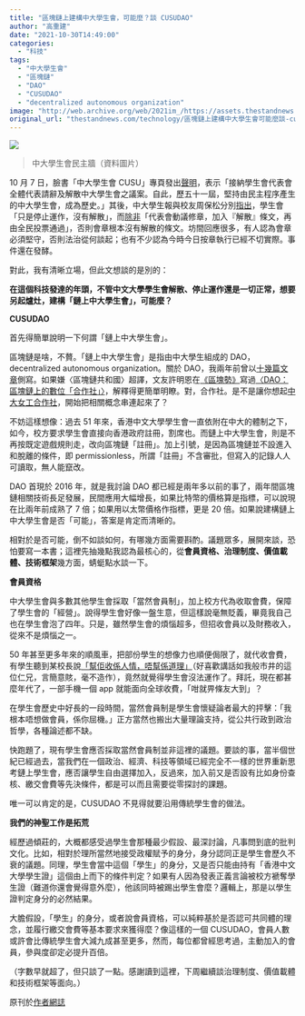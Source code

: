 ```yaml
---
title: "區塊鏈上建構中大學生會，可能麼？談 CUSUDAO"
author: "高重建"
date: "2021-10-30T14:49:00"
categories:
  - "科技"
tags:
  - "中大學生會"
  - "區塊鏈"
  - "DAO"
  - "CUSUDAO"
  - "decentralized autonomous organization"
image: "http://web.archive.org/web/2021im_/https://assets.thestandnews.com/media/photos/9123547347561374512374871235453.jpg"
original_url: "thestandnews.com/technology/區塊鏈上建構中大學生會可能麼談-cusudao"
---
```

![](http://web.archive.org/web/2021im_/https://assets.thestandnews.com/media/photos/9123547347561374512374871235453.jpg)
> 中大學生會民主牆（資料圖片）

10 月 7 日，臉書「中大學生會 CUSU」專頁發出[聲明](http://web.archive.org/web/20211103103701/https://www.facebook.com/CUHK.SU/posts/4661717883890584)，表示「接納學生會代表會全體代表請辭及解散中大學生會之議案。自此，歷五十一屆，堅持由民主程序產生的中大學生會，成為歷史。」其後，中大學生報與校友周保松分別[指出](http://web.archive.org/web/20211103103701/https://www.facebook.com/cuspcusp/posts/4476095275784515)，學生會「只是停止運作，沒有解散」，而[除非](http://web.archive.org/web/20211103103701/https://www.facebook.com/pc.chow.3/posts/10158460714697849)「代表會動議修章，加入『解散』條文，再由全民投票通過」，否則會章根本沒有解散的條文。坊間回應很多，有人認為會章必須堅守，否則法治從何談起；也有不少認為今時今日按章執行已經不切實際。事件還在發酵。

對此，我有清晰立場，但此文想談的是別的：

**在這個科技發達的年頭，不管中文大學學生會解散、停止運作還是一切正常，想要另起爐灶，建構「鏈上中大學生會」，可能麼？**

**CUSUDAO**

首先得簡單說明一下何謂「鏈上中大學生會」。

區塊鏈是啥，不贅。「鏈上中大學生會」是指由中大學生組成的 DAO，decentralized autonomous organization。關於 DAO，我兩年前曾以[十幾篇文章](../../technology/%E5%8D%80%E5%A1%8A%E9%8F%88%E5%85%B1%E5%92%8C%E5%9C%8B")側寫。如果嫌〈區塊鏈共和國〉超譯，文友許明恩在[《區塊勢》](http://web.archive.org/web/20211103103701/https://blocktrend.substack.com/)寫過[〈DAO：區塊鏈上的數位「合作社」〉](http://web.archive.org/web/20211103103701/https://blocktrend.substack.com/p/373)，解釋得更簡單明瞭。對，合作社。是不是讓你想起[中大女工合作社](http://web.archive.org/web/20211103103701/https://rightplus.org/2019/07/19/cooperative/)，開始把相關概念串連起來了？

不妨這樣想像：過去 51 年來，香港中文大學學生會一直依附在中大的體制之下，如今，校方要求學生會直接向香港政府註冊，割席也。而鏈上中大學生會，則是不再按既定遊戲規則走，改向區塊鏈「註冊」。加上引號，是因為區塊鏈並不設進入和脫離的條件，即 permissionless，所謂「註冊」不含審批，但寫入的記錄人人可讀取，無人能竄改。

DAO 首現於 2016 年，就是我討論 DAO 都已經是兩年多以前的事了，兩年間區塊鏈相關技術長足發展，民間應用大幅增長，如果比特幣的價格算是指標，可以說現在比兩年前成熟了 7 倍；如果用以太幣價格作指標，更是 20 倍。如果說建構鏈上中大學生會是否「可能」，答案是肯定而清晰的。

相對於是否可能，倒不如談如何，有哪幾方面需要斟酌。議題眾多，展開來談，恐怕要寫一本書；這裡先抽幾點我認為最核心的，從**會員資格、治理制度、價值載體、技術框架**幾方面，蜻蜓點水談一下。

**會員資格**

中大學生會與多數其他學生會採取「當然會員制」，加上校方代為收取會費，保障了學生會的「經營」。說得學生會好像一盤生意，但這樣說毫無貶義，畢竟我自己也在學生會泡了四年。只是，雖然學生會的煩惱超多，但招收會員以及財務收入，從來不是煩惱之一。

50 年甚至更多年來的順風車，把部份學生的想像力也順便侷限了，就代收會費，有學生聽到某校長說[「幫佢收係人情，唔幫係道理」](http://web.archive.org/web/20211103103701/https://www.inmediahk.net/node/%E6%94%BF%E7%B6%93/%E6%B5%B8%E5%A4%A7%E4%BB%8A%E5%B9%B4%E5%81%9C%E6%94%B6%E5%AD%B8%E7%94%9F%E6%9C%83%E6%9C%83%E8%B2%BB-%E6%A0%A1%E9%95%B7%E8%A1%9E%E7%82%B3%E6%B1%9F%EF%BC%9A%E5%B9%AB%E4%BD%A2%E6%94%B6%E4%BF%82%E4%BA%BA%E6%83%85%EF%BC%8C%E5%94%94%E5%B9%AB%E4%BF%82%E9%81%93%E7%90%86)（好喜歡講話如我般市井的這位仁兄，言簡意賅，毫不造作），竟然就覺得學生會沒法運作了。拜託，現在都甚麼年代了，一部手機一個 app 就能面向全球收費，「咁就畀條友大到」？

在學生會歷史中好長的一段時間，當然會員制是學生會懷疑論者最大的抨擊：「我根本唔想做會員，係你屈機。」正方當然也搬出大量理論支持，從公共行政到政治哲學，各種論述都不缺。

快跑題了，現有學生會應否採取當然會員制並非這裡的議題。要談的事，當半個世紀已經過去，當我們在一個政治、經濟、科技等領域已經完全不一樣的世界重新思考鏈上學生會，應否讓學生自由選擇加入，反過來，加入前又是否設有比如身份查核、繳交會費等先決條件，都是可以而且需要從零探討的課題。

唯一可以肯定的是，CUSUDAO 不見得就要沿用傳統學生會的做法。

**我們的神聖工作是拓荒**

經歷過傾莊的，大概都感受過學生會那種最少假設、最深討論，凡事問到底的批判文化。比如，相對於理所當然地接受政權賦予的身分，身分認同正是學生會歷久不衰的議題。同理，學生會當中這個「學生」的身分，又是否只能由持有「香港中文大學學生證」這個由上而下的條件判定？如果有人因為發表正義言論被校方褫奪學生證（難道你還會覺得意外麼），他該同時被踢出學生會麼？邏輯上，那是以學生證判定身分的必然結果。

大膽假設，「學生」的身分，或者說會員資格，可以純粹基於是否認可共同體的理念，並履行繳交會費等基本要求來獲得麼？像這樣的一個 CUSUDAO，會員人數或許會比傳統學生會大減九成甚至更多，然而，每位都曾經思考過，主動加入的會員，參與度卻定必提升百倍。

（字數早就超了，但只談了一點。感謝讀到這裡，下周繼續談治理制度、價值載體和技術框架等面向。）

原刊於[作者網誌](http://web.archive.org/web/20211103103701/https://ckxpress.com/cusudao/)